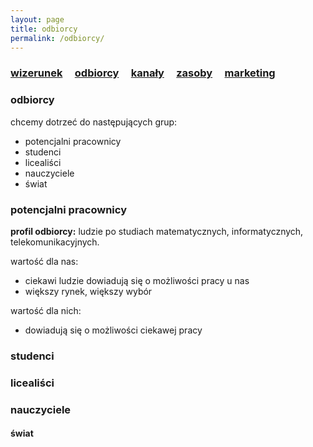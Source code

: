 ```yaml
---
layout: page
title: odbiorcy
permalink: /odbiorcy/
---
```


<h3>
    <a href="{{ site.baseurl }}/wizerunek">wizerunek</a> &nbsp; &nbsp;
    <a href="{{ site.baseurl }}/odbiorcy">odbiorcy</a> &nbsp; &nbsp;
    <a href="{{ site.baseurl }}/kanaly">kanały</a> &nbsp; &nbsp;
    <a href="{{ site.baseurl }}/zasoby">zasoby</a> &nbsp; &nbsp;
    <a href="{{ site.baseurl }}/pop">marketing</a> &nbsp; &nbsp;
</h3>

### odbiorcy

chcemy dotrzeć do następujących grup:

<ul>
    <li> potencjalni pracownicy </li>
    <li> studenci </li>
    <li> licealiści </li>
    <li> nauczyciele </li>
    <li> świat </li>
</ul>


### potencjalni pracownicy

**profil odbiorcy:** ludzie po studiach matematycznych, informatycznych, telekomunikacyjnych.

wartość dla nas:
<ul>
    <li> ciekawi ludzie dowiadują się o możliwości pracy u nas </li>
    <li> większy rynek, większy wybór </li>
</ul>

wartość dla nich:
<ul>
    <li> dowiadują się o możliwości ciekawej pracy </li>
</ul>

### studenci

### licealiści

### nauczyciele

#### świat
